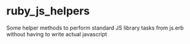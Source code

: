 ruby_js_helpers
===============

Some helper methods to perform standard JS library tasks from js.erb without having to write actual javascript
